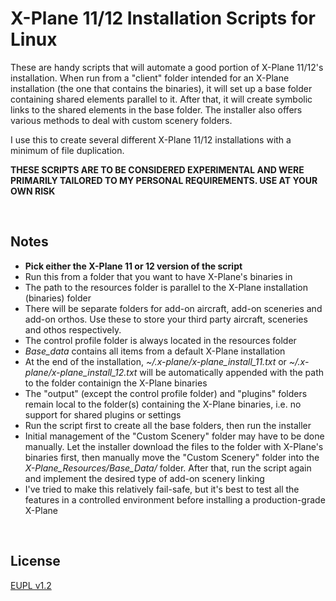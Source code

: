 # X-Plane 11/12 Installation Scripts for Linux

These are handy scripts that will automate a good portion of X-Plane 11/12's installation. When run from a "client" folder intended for an X-Plane installation (the one that contains the binaries), it will set up a base folder containing shared elements parallel to it. After that, it will create symbolic links to the shared elements in the base folder. The installer also offers various methods to deal with custom scenery folders.

I use this to create several different X-Plane 11/12 installations with a minimum of file duplication.

**THESE SCRIPTS ARE TO BE CONSIDERED EXPERIMENTAL AND WERE PRIMARILY TAILORED TO MY PERSONAL REQUIREMENTS. USE AT YOUR OWN RISK**  

&nbsp;

## Notes

- **Pick either the X-Plane 11 or 12 version of the script**
- Run this from a folder that you want to have X-Plane's binaries in
- The path to the resources folder is parallel to the X-Plane installation (binaries) folder
- There will be separate folders for add-on aircraft, add-on sceneries and add-on orthos. Use these to store your third party aircraft, sceneries and othos respectively.
- The control profile folder is always located in the resources folder
- *Base_data* contains all items from a default X-Plane installation
- At the end of the installation, *~/.x-plane/x-plane_install_11.txt* or *~/.x-plane/x-plane_install_12.txt* will be automatically appended with the path to the folder containign the X-Plane binaries
- The "output" (except the control profile folder) and "plugins" folders remain local to the folder(s) containing the X-Plane binaries, i.e. no support for shared plugins or settings
- Run the script first to create all the base folders, then run the installer
- Initial management of the "Custom Scenery" folder may have to be done manually. Let the installer download the files to the folder with X-Plane's binaries first, then manually move the "Custom Scenery" folder into the *X-Plane_Resources/Base_Data/* folder. After that, run the script again and implement the desired type of add-on scenery linking
- I've tried to make this relatively fail-safe, but it's best to test all the features in a controlled environment before installing a production-grade X-Plane

&nbsp;

## License

[EUPL v1.2](https://github.com/JT8D-17/x-plane-utility-scripts/blob/master/license.md)